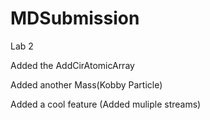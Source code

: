 # MDSubmission
Lab 2

Added the AddCirAtomicArray 

Added another Mass(Kobby Particle)

Added a cool feature (Added muliple streams)

